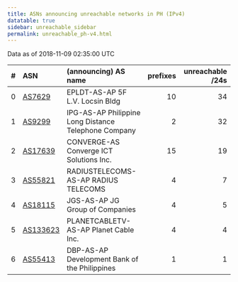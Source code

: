 ```yaml
---
title: ASNs announcing unreachable networks in PH (IPv4)
datatable: true
sidebar: unreachable_sidebar
permalink: unreachable_ph-v4.html
---
```


Data as of 2018-11-09 02:35:00 UTC


<div class="datatable-begin"></div>

|   # | ASN                                      | (announcing) AS name                                 |   prefixes |   unreachable /24s |
|----:|:-----------------------------------------|:-----------------------------------------------------|-----------:|-------------------:|
|   0 | [AS7629](unreachable_AS7629-v4.html)     | EPLDT-AS-AP 5F L.V. Locsin Bldg                      |         10 |                 34 |
|   1 | [AS9299](unreachable_AS9299-v4.html)     | IPG-AS-AP Philippine Long Distance Telephone Company |          2 |                 32 |
|   2 | [AS17639](unreachable_AS17639-v4.html)   | CONVERGE-AS Converge ICT Solutions Inc.              |         15 |                 19 |
|   3 | [AS55821](unreachable_AS55821-v4.html)   | RADIUSTELECOMS-AS-AP RADIUS TELECOMS                 |          4 |                  7 |
|   4 | [AS18115](unreachable_AS18115-v4.html)   | JGS-AS-AP JG Group of Companies                      |          4 |                  5 |
|   5 | [AS133623](unreachable_AS133623-v4.html) | PLANETCABLETV-AS-AP Planet Cable Inc.                |          4 |                  4 |
|   6 | [AS55413](unreachable_AS55413-v4.html)   | DBP-AS-AP Development Bank of the Philippines        |          1 |                  1 |

<div class="datatable-end"></div>